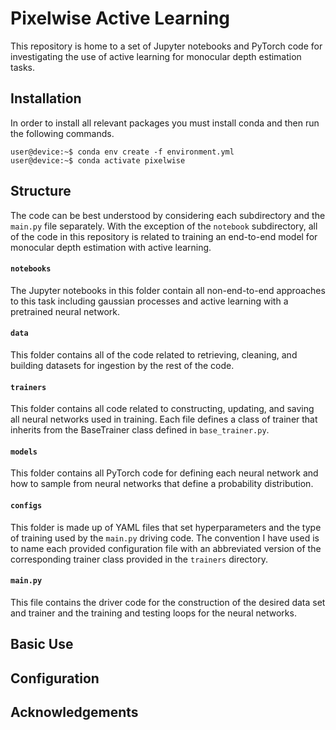 # Pixelwise Active Learning

This repository is home to a set of Jupyter notebooks and PyTorch code for investigating the use of active learning for monocular depth estimation tasks. 

## Installation

In order to install all relevant packages you must install conda and then run the following commands.

```console
user@device:~$ conda env create -f environment.yml
user@device:~$ conda activate pixelwise
```

## Structure

The code can be best understood by considering each subdirectory and the `main.py` file separately. With the exception of the `notebook` subdirectory, all of the code in this repository is related to training an end-to-end model for monocular depth estimation with active learning. 

#### `notebooks`

The Jupyter notebooks in this folder contain all non-end-to-end approaches to this task including gaussian processes and active learning with a pretrained neural network.  

#### `data`

This folder contains all of the code related to retrieving, cleaning, and building datasets for ingestion by the rest of the code. 

#### `trainers`

This folder contains all code related to constructing, updating, and saving all neural networks used in training. Each file defines a class of trainer that inherits from the BaseTrainer class defined in `base_trainer.py`. 

#### `models`

This folder contains all PyTorch code for defining each neural network and how to sample from neural networks that define a probability distribution. 

#### `configs`

This folder is made up of YAML files that set hyperparameters and the type of training used by the `main.py` driving code. The convention I have used is to name each provided configuration file with an abbreviated version of the corresponding trainer class provided in the `trainers` directory. 

#### `main.py`

This file contains the driver code for the construction of the desired data set and trainer and the training and testing loops for the neural networks.

## Basic Use

## Configuration

## Acknowledgements 
